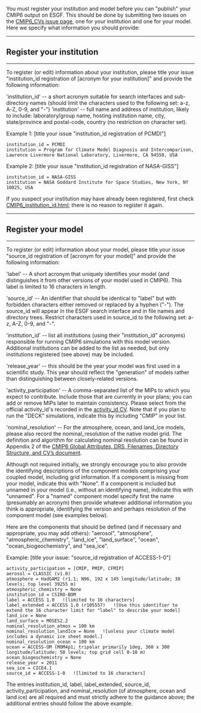 You must register your institution and model before you can "publish" your CMIP6 output on ESGF.  This should be done by submitting two issues on the [CMIP6_CVs issue page](https://github.com/WCRP-CMIP/CMIP6_CVs/issues/new?title=CV), one for your institution and one for your model.  Here we specify what information you should provide:

*********************************************
## Register your institution
*********************************************
To register (or edit) information about your institution, please title your issue "institution_id registration of [acronym for your institution]" and  provide the following information:

'institution_id'  -- a short acronym suitable for search interfaces and sub-directory names (should limit the characters used to the following set: a-z, A-Z, 0-9, and "-")
'institution' -- full name and address of institution, likely to include: laboratory/group name, hosting institution name, city, state/province and postal-code, country  (no restriction on character set).

Example 1:
[title your issue "institution_id registration of PCMDI"]

    institution_id = PCMDI
    institution = Program for Climate Model Diagnosis and Intercomparison, Lawrence Livermore National Laboratory, Livermore, CA 94550, USA
    
Example 2:
[title your issue "institution_id registration of NASA-GISS"]

    institution_id = NASA-GISS
    institution = NASA Goddard Institute for Space Studies, New York, NY 10025, USA 
    
If you suspect your institution may have already been registered, first check [CMIP6_institution_id.html](http://rawgit.com/WCRP-CMIP/CMIP6_CVs/master/src/CMIP6_institution_id.html); there is no reason to register it again.

*********************************************
## Register your model
*********************************************
To register (or edit) information about your model, please title your issue "source_id registration of [acronym for your model]" and  provide the following information:

'label' -- A short acronym that uniquely identifies your model (and distinguishes it from other versions of your model used in CMIP6). This label is limited to 16 characters in length.

'source_id' -- An identifier that should be identical to "label" but with forbidden characters either removed or replaced by a hyphen ("-"). The source_id will appear in the ESGF search interface and in file names and directory trees. Restrict characters used in source_id to the following set:  a-z, A-Z, 0-9, and "-".

'institution_id' -- list all institutions (using their "institution_id" acronyms) responsible for running CMIP6 simulations with this model version. Additional institutions can be added to the list as needed, but only institutions registered (see above) may be included.

'release_year' -- this should be the year your model was first used in a scientific study. This year should reflect the "generation" of models rather than distinguishing between closely-related versions.

'activity_participation' -- A comma-separated list of the MIPs to which you expect to contribute. Include those that are currently in your plans; you can add or remove MIPs later to maintain consistency. Please select from the official activity_id's recorded in the [activity_id CV](https://github.com/WCRP-CMIP/CMIP6_CVs/blob/master/CMIP6_activity_id.json). Note that if you plan to run the "DECK" simulations, indicate this by including "CMIP" in your list.

'nominal_resolution' -- For the atmosphere, ocean, and land_ice models, please also record the nominal_resolution of the native model grid. The definition and algorithm for calculating nominal resolution can be found in Appendix 2 of the [CMIP6 Global Attributes, DRS, Filenames, Directory Structure, and CV’s document](https://docs.google.com/document/d/1h0r8RZr_f3-8egBMMh7aqLwy3snpD6_MrDz1q8n5XUk/edit).

Although not required initially, we strongly encourage you to also provide the identifying descriptions of the component models comprising your coupled model, including grid information.  If a component is missing from your model, indicate this with "None".  If a component is included but unnamed in your model (i.e., without an identifying name), indicate this with "unnamed".  For a "named" component model specify first the name (presumably an acronym) then provide whatever additional information you think is appropriate, identifying the version and perhaps resolution of the component model (see examples below).  

Here are the components that should be defined (and if necessary and appropriate, you may add others):
"aerosol", "atmosphere", "atmospheric_chemistry", "land_ice", "land_surface", "ocean", "ocean_biogeochemistry", and "sea_ice".

Example:
[title your issue: "source_id registration of ACCESS-1-0"]

    activity_participation = [CMIP, PMIP, CFMIP]
    aerosol = CLASSIC (v1.0)
    atmosphere = HadGAM2 (r1.1; N96, 192 x 145 longitude/latitude; 38 levels; top level 39255 m)    
    atmospheric_chemistry = None
    institution_id = CSIRO-BOM
    label = ACCESS 1.0   ![limited to 16 characters]
    label_extended = ACCESS 1.0 (r105557)   ![Use this identifier to extend the 16 character limit for "label" to describe your model]
    land_ice = None
    land_surface = MOSES2.2
    nominal_resolution_atmos = 100 km
    nominal_resolution_landIce = None   ![unless your climate model includes a dynamic ice sheet model.]
    nominal_resolution_ocean = 100 km
    ocean = ACCESS-OM (MOM4p1; tripolar primarily 1deg, 360 x 300 longitude/latitude; 50 levels; top grid cell 0-10 m)    
    ocean_biogeochemistry = None
    release_year = 2011
    sea_ice = CICE4.1
    source_id = ACCESS-1-0   ![limited to 16 characters]
    
The entries institution_id, label, label_extended, source_id, activity_participation, and nominal_resolution (of atmosphere, ocean and land ice) are all required and must strictly adhere to the guidance above; the additional entries should follow the above example.
